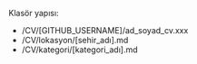 Klasör yapısı:

- /CV/[GITHUB_USERNAME]/ad_soyad_cv.xxx
- /CV/lokasyon/[sehir_adı].md
- /CV/kategori/[kategori_adı].md
